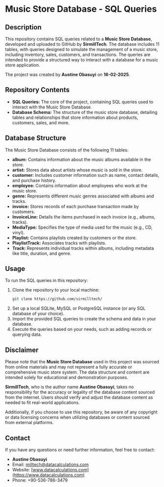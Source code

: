 # Music Store Database - SQL Queries

## Description

This repository contains SQL queries related to a **Music Store Database**, developed and uploaded to GitHub by **SirmillTech**. The database includes 11 tables, with queries designed to simulate the management of a music store, 
including inventory, sales, customers, and transactions. The queries are intended to provide a structured way to interact with a database for a music store application.

The project was created by **Austine Obasuyi** on **16-02-2025**.

## Repository Contents

- **SQL Queries:** The core of the project, containing SQL queries used to interact with the Music Store Database.
- **Database Schema:** The structure of the music store database, detailing tables and relationships that store information about products, customers, sales, and more.

## Database Structure

The Music Store Database consists of the following 11 tables:

- **album:** Contains information about the music albums available in the store.
- **artist:** Stores data about artists whose music is sold in the store.
- **customer:** Includes customer information such as name, contact details, and purchase history.
- **employee:** Contains information about employees who work at the music store.
- **genre:** Represents different music genres associated with albums and tracks.
- **invoice:** Stores records of each purchase transaction made by customers.
- **InvoiceLine:** Details the items purchased in each invoice (e.g., albums, tracks).
- **MediaType:** Specifies the type of media used for the music (e.g., CD, vinyl).
- **Playlist:** Contains playlists created by customers or the store.
- **PlaylistTrack:** Associates tracks with playlists.
- **Track:** Represents individual tracks within albums, including metadata like title, duration, and genre.

## Usage

To run the SQL queries in this repository:

1. Clone the repository to your local machine:
   ```bash
   git clone https://github.com/sirmilltech/
   ```
2. Set up a local SQLite, MySQL or PostgreSQL instance (or any SQL database of your choice).
3. Import the provided SQL queries to create the schema and data in your database.
4. Execute the queries based on your needs, such as adding records or querying data.

## Disclaimer

Please note that the **Music Store Database** used in this project was sourced from online materials and may not represent a fully accurate or comprehensive music store system. The data structure and content are intended solely for 
educational and demonstration purposes.

**SirmillTech**, who is the author name **Austine Obasuyi**, takes no responsibility for the accuracy or legality of the database content sourced from the internet. Users should verify and adjust the database content as needed to fit real-world applications.

Additionally, if you choose to use this repository, be aware of any copyright or data licensing concerns when utilizing databases or content sourced from external platforms.

## Contact

If you have any questions or need further information, feel free to contact:

- **Austine Obasuyi**  
- Email: [milltech@datacalculations.com](mailto:milltech@datacalculations.com)  
- Website: [www.datacalculations.com](https://www.datacalculations.com)  
- Phone: +90-536-786-3479  
